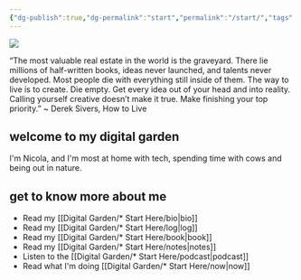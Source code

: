 ```yaml
---
{"dg-publish":true,"dg-permalink":"start","permalink":"/start/","tags":["gardenEntry"],"created":"","updated":""}
---
```



![](https://source.unsplash.com/LaqL8nxiacc/1900x1200)

“The most valuable real estate in the world is the graveyard. There lie millions of half-written books, ideas never launched, and talents never developed. Most people die with everything still inside of them. The way to live is to create. Die empty. Get every idea out of your head and into reality. Calling yourself creative doesn’t make it true. Make finishing your top priority.” ~ Derek Sivers, How to Live 

## welcome to my digital garden

I'm Nicola, and I'm most at home with tech, spending time with cows and being out in nature. 

## get to know more about me

- Read my [[Digital Garden/* Start Here/bio\|bio]]
- Read my [[Digital Garden/* Start Here/log\|log]]
- Read my [[Digital Garden/* Start Here/book\|book]]
- Read my [[Digital Garden/* Start Here/notes\|notes]]
- Listen to the [[Digital Garden/* Start Here/podcast\|podcast]]
- Read what I'm doing [[Digital Garden/* Start Here/now\|now]]


